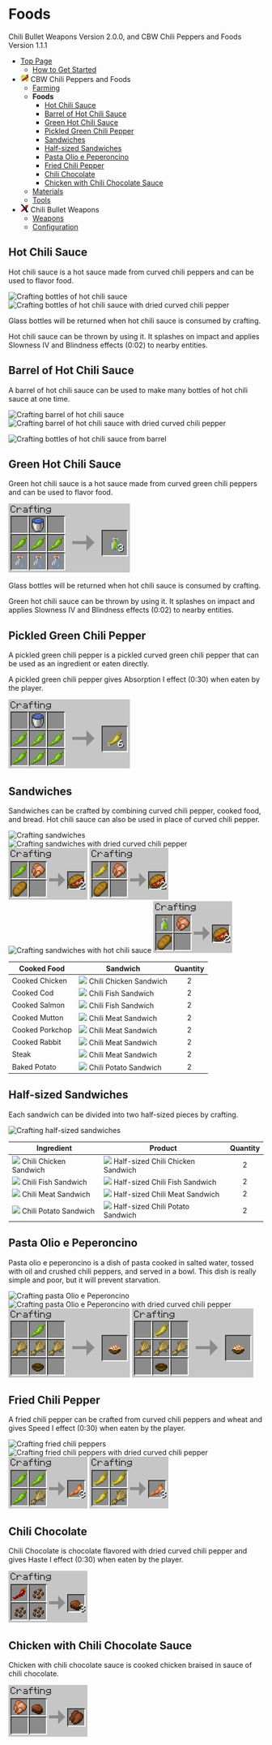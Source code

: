 # Foods

Chili Bullet Weapons Version 2.0.0, and CBW Chili Peppers and Foods Version 1.1.1

- [Top Page](../index.html)
  - [How to Get Started](index.html)
- ![ ](../media/cpaf_icon_16.png) CBW Chili Peppers and Foods
  - [Farming](farming.html)
  - **Foods**
    - [Hot Chili Sauce](#hot-chili-sauce)
    - [Barrel of Hot Chili Sauce](#barrel-of-hot-chili-sauce)
    - [Green Hot Chili Sauce](#green-hot-chili-sauce)
    - [Pickled Green Chili Pepper](#pickled-green-chili-pepper)
    - [Sandwiches](#sandwiches)
    - [Half-sized Sandwiches](#half-sized-sandwiches)
    - [Pasta Olio e Peperoncino](#pasta-olio-e-peperoncino)
    - [Fried Chili Pepper](#fried-chili-pepper)
    - [Chili Chocolate](#chili-chocolate)
    - [Chicken with Chili Chocolate Sauce](#chicken-with-chili-chocolate-sauce)
  - [Materials](materials.html)
  - [Tools](tools.html)
- ![ ](../media/icon_16.png) Chili Bullet Weapons
  - [Weapons](weapons.html)
  - [Configuration](config.html)

## Hot Chili Sauce

Hot chili sauce is a hot sauce made from curved chili peppers and can be used to flavor food.

![Crafting bottles of hot chili sauce](../media/item/crafting/crafting_hot_sauce.png)
![Crafting bottles of hot chili sauce with dried curved chili pepper](../media/item/crafting/crafting_hot_sauce_with_dried_chili.png)

Glass bottles will be returned when hot chili sauce is consumed by crafting.

Hot chili sauce can be thrown by using it.
It splashes on impact and applies Slowness IV and Blindness effects (0:02) to nearby entities.

## Barrel of Hot Chili Sauce

A barrel of hot chili sauce can be used to make many bottles of hot chili sauce at one time.

![Crafting barrel of hot chili sauce](../media/item/crafting/crafting_hot_sauce_barrel.png)
![Crafting barrel of hot chili sauce with dried curved chili pepper](../media/item/crafting/crafting_hot_sauce_barrel_with_dried_chili.png)

![Crafting bottles of hot chili sauce from barrel](../media/item/crafting/crafting_hot_sauce_from_barrel.png)

## Green Hot Chili Sauce

Green hot chili sauce is a hot sauce made from curved green chili peppers and can be used to flavor food.

![Crafting bottles of green hot chili sauce](../media/item/crafting/crafting_green_hot_sauce.png)

Glass bottles will be returned when hot chili sauce is consumed by crafting.

Green hot chili sauce can be thrown by using it.
It splashes on impact and applies Slowness IV and Blindness effects (0:02) to nearby entities.

## Pickled Green Chili Pepper

A pickled green chili pepper is a pickled curved green chili pepper that can be used as an ingredient or eaten directly.

A pickled green chili pepper gives Absorption I effect (0:30) when eaten by the player.

![Crafting pickled green chili pepper](../media/item/crafting/crafting_pickled_green_chili.png)

## Sandwiches

Sandwiches can be crafted by combining curved chili pepper, cooked food, and bread.
Hot chili sauce can also be used in place of curved chili pepper.

![Crafting sandwiches](../media/item/crafting/crafting_sandwiches.png)
![Crafting sandwiches with dried curved chili pepper](../media/item/crafting/crafting_sandwiches_with_dried_chili.png)
![Crafting sandwiches with curved green chili pepper](../media/item/crafting/crafting_sandwiches_with_green_chili.png)
![Crafting sandwiches with pickled green chili pepper](../media/item/crafting/crafting_sandwiches_with_pickled_chili.png)
![Crafting sandwiches with hot chili sauce](../media/item/crafting/crafting_sandwiches_with_chili_sauce.png)
![Crafting sandwiches with green hot chili sauce](../media/item/crafting/crafting_sandwiches_with_green_chili_sauce.png)

|Cooked Food|Sandwich|Quantity|
|-----------|--------|:------:|
|Cooked Chicken|![ ](../media/item/chili_chicken_sandwich.png) Chili Chicken Sandwich|2|
|Cooked Cod|![ ](../media/item/chili_fish_sandwich.png) Chili Fish Sandwich|2|
|Cooked Salmon|![ ](../media/item/chili_fish_sandwich.png) Chili Fish Sandwich|2|
|Cooked Mutton|![ ](../media/item/chili_meat_sandwich.png) Chili Meat Sandwich|2|
|Cooked Porkchop|![ ](../media/item/chili_meat_sandwich.png) Chili Meat Sandwich|2|
|Cooked Rabbit|![ ](../media/item/chili_meat_sandwich.png) Chili Meat Sandwich|2|
|Steak|![ ](../media/item/chili_meat_sandwich.png) Chili Meat Sandwich|2|
|Baked Potato|![ ](../media/item/chili_potato_sandwich.png) Chili Potato Sandwich|2|

## Half-sized Sandwiches

Each sandwich can be divided into two half-sized pieces by crafting.

![Crafting half-sized sandwiches](../media/item/crafting/crafting_half-sized_sandwiches.png)

|Ingredient|Product|Quantity|
|----------|-------|:------:|
|![ ](../media/item/chili_chicken_sandwich.png) Chili Chicken Sandwich|![ ](../media/item/half_chili_chicken_sandwich.png) Half-sized Chili Chicken Sandwich|2|
|![ ](../media/item/chili_fish_sandwich.png) Chili Fish Sandwich|![ ](../media/item/half_chili_fish_sandwich.png) Half-sized Chili Fish Sandwich|2|
|![ ](../media/item/chili_meat_sandwich.png) Chili Meat Sandwich|![ ](../media/item/half_chili_meat_sandwich.png) Half-sized Chili Meat Sandwich|2|
|![ ](../media/item/chili_potato_sandwich.png) Chili Potato Sandwich|![ ](../media/item/half_chili_potato_sandwich.png) Half-sized Chili Potato Sandwich|2|

## Pasta Olio e Peperoncino

Pasta olio e peperoncino is a dish of pasta cooked in salted water, tossed with oil and crushed chili peppers, and served in a bowl. This dish is really simple and poor, but it will prevent starvation.

![Crafting pasta Olio e Peperoncino](../media/item/crafting/crafting_pasta_oil_and_chili.png)
![Crafting pasta Olio e Peperoncino with dried curved chili pepper](../media/item/crafting/crafting_pasta_oil_and_chili_with_dried_chili.png)
![Crafting pasta Olio e Peperoncino with curved green chili pepper](../media/item/crafting/crafting_pasta_oil_and_chili_with_green_chili.png)
![Crafting pasta Olio e Peperoncino with pickled green chili pepper](../media/item/crafting/crafting_pasta_oil_and_chili_with_pickled_chili.png)

## Fried Chili Pepper

A fried chili pepper can be crafted from curved chili peppers and wheat and gives Speed I effect (0:30) when eaten by the player.

![Crafting fried chili peppers](../media/item/crafting/crafting_fried_chili_pepper.png)
![Crafting fried chili peppers with dried curved chili pepper](../media/item/crafting/crafting_fried_chili_pepper_with_dried_chili.png)
![Crafting fried chili peppers with curved green chili pepper](../media/item/crafting/crafting_fried_chili_pepper_with_green_chili.png)
![Crafting fried chili peppers with pickled green chili pepper](../media/item/crafting/crafting_fried_chili_pepper_with_pickled_chili.png)


## Chili Chocolate

Chili Chocolate is chocolate flavored with dried curved chili pepper and gives Haste I effect (0:30) when eaten by the player.

![Crafting chili chocolate](../media/item/crafting/crafting_chili_chocolate.png)

## Chicken with Chili Chocolate Sauce

Chicken with chili chocolate sauce is cooked chicken braised in sauce of chili chocolate.

![Crafting chicken with chili chocolate saucee](../media/item/crafting/crafting_chili_chocolate_chicken.png)
